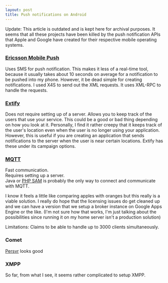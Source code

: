 ```yaml
---
layout: post
title: Push notifications on Android
---
```


Update\: This article is outdated and is kept here for archival purposes.
It seems that all these projects have been killed by the push notification APIs that Apple and Google have created for their respective mobile operating systems.

### [Ericsson Mobile Push][ericsson]

Uses SMS for push notification.
This makes it less of a real-time tool, because it usually takes about 10 seconds on average for a notification to be pushed into my phone.
However, it be dead simple for creating notifications.
I used X4S to send out the XML requests. It uses XML-RPC to handle the requests.

### [Extify][]

Does not require setting up of a server.
Allows you to keep track of the users that use your service. This could be a good or bad thing depending on how you look at it.
Personally, I find it rather creepy that it keeps track of the user's location even when the user is no longer using your application.
However, this is useful if you are creating an application that sends notifications to the server when the user is near certain locations. Extify has these under its campaign options.

### [MQTT][]

Fast communication.  
Requires setting up a server.  
Java or [PHP SAM][php_sam] is probably the only way to connect and communicate with MQTT.

I know it feels a little like comparing apples with oranges but this really is a viable solution.
I really do hope that the licensing issues do get cleaned up and we can have a version that we setup a broker instance on Google Apps Engine or the like. (I'm not sure how that works, I'm just talking about the possibilities since running it on my home server isn't a production solution)

Limitations: Claims to be able to handle up to 3000 clients simultaneously.

### Comet

[Persvr][persvr] looks good

### XMPP

So far, from what I see, it seems rather complicated to setup XMPP.

[ericsson]:#https://labs.ericsson.com/apis/mobile-push/ "Mobile Push"
[extify]: #http://extify.com "Extify"
[mqtt]: #http://mqtt.com "MQTT"
[php_sam]: #http://php.net/manual/en/book.sam.php "PHP SAM"
[persvr]: http://persvr.org/ "Persevere"
